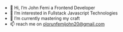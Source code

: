 - 👋 Hi, I’m John Femi a Frontend Developer
- 👀 I’m interested in Fullstack Javascript Technologies
- 🌱 I’m currently mastering my craft
- 📫 reach me on olorunfemijohn20@gmail.com

<!---
johnywhyte/johnywhyte is a ✨ special ✨ repository because its `README.md` (this file) appears on your GitHub profile.
You can click the Preview link to take a look at your changes.
--->
